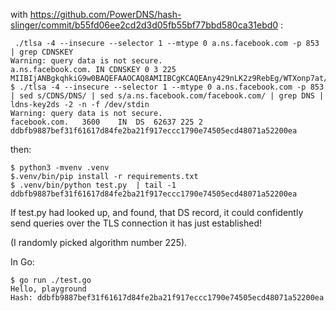 with https://github.com/PowerDNS/hash-slinger/commit/b55fd06ee2cd2d3d05fb55bf77bbd580ca31ebd0 :
```
 ./tlsa -4 --insecure --selector 1 --mtype 0 a.ns.facebook.com -p 853  | grep CDNSKEY
Warning: query data is not secure.
a.ns.facebook.com. IN CDNSKEY 0 3 225 MIIBIjANBgkqhkiG9w0BAQEFAAOCAQ8AMIIBCgKCAQEAny429nLK2z9RebEg/WTXonp7at/Kreg6ngT5yA7/BrHPL1v+LTcvKERo9UE4hVGpKxHTjvMWti6pbmVus8cfbrsSGh+cYR/pV/eINITeVF2DL7xN2IggTDSUxH9ph4uJWRX5Cq32nm8hVZhRslNg+j0XVan8kzgr59C94xzK/nFUTSKuLYy3R7pyKBQYUmCXeR9cJCod2Atg/x0Mh7nozcXe9SaiectoQty9slg90NP2+myWAlAdsrZ2cixqYvEmPtlhcnAj/33rctpdLt+jI2K3MyhHgRRyxWMNzebkHTUZ2X2zNSIP7TVe1kaPfAuO7oP+jr5CzfvZZYwd4NDSwwIDAQAB
$ ./tlsa -4 --insecure --selector 1 --mtype 0 a.ns.facebook.com -p 853 | sed s/CDNS/DNS/ | sed s/a.ns.facebook.com/facebook.com/ | grep DNS | ldns-key2ds -2 -n -f /dev/stdin
Warning: query data is not secure.
facebook.com.	3600	IN	DS	62637 225 2 ddbfb9887bef31f61617d84fe2ba21f917eccc1790e74505ecd48071a52200ea
```

then:
```
$ python3 -mvenv .venv
$.venv/bin/pip install -r requirements.txt
$ .venv/bin/python test.py  | tail -1
ddbfb9887bef31f61617d84fe2ba21f917eccc1790e74505ecd48071a52200ea
```

If test.py had looked up, and found, that DS record, it could confidently send queries over the TLS connection it has just established!

(I randomly picked algorithm number 225).

In Go:
```
$ go run ./test.go
Hello, playground
Hash: ddbfb9887bef31f61617d84fe2ba21f917eccc1790e74505ecd48071a52200ea
```